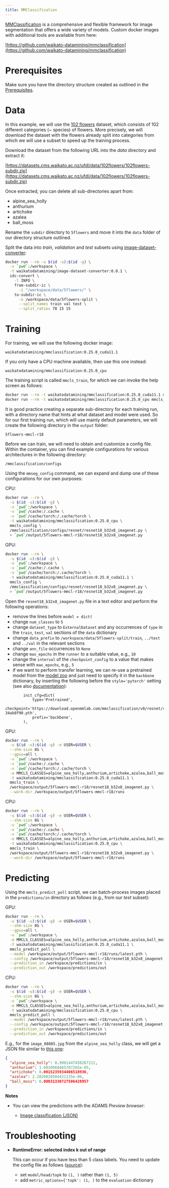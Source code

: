 ```yaml
---
title: MMClassification
---
```


[MMClassification](https://github.com/open-mmlab/mmclassification) is a comprehensive and flexible
framework for image segmentation that offers a wide variety of models. Custom docker
images with additional tools are available from here:

[https://github.com/waikato-datamining/mmclassification](https://github.com/waikato-datamining/mmclassification)

# Prerequisites
Make sure you have the directory structure created as outlined in the [Prerequisites](../prerequisites.md).


# Data

In this example, we will use the [102 flowers](http://datasets.cms.waikato.ac.nz/ufdl/image_classification/102flowers/)
dataset, which consists of 102 different categories (~ species) of flowers. More precisely, we will download the
dataset with the flowers already split into categories from which we will use a subset to speed up the training process.

Download the dataset from the following URL into the *data* directory and extract it:

[https://datasets.cms.waikato.ac.nz/ufdl/data/102flowers/102flowers-subdir.zip](https://datasets.cms.waikato.ac.nz/ufdl/data/102flowers/102flowers-subdir.zip)

Once extracted, you can delete all sub-directories apart from:

* alpine_sea_holly
* anthurium
* artichoke
* azalea
* ball_moss

Rename the `subdir` directory to `5flowers` and move it into the `data` folder of our directory structure 
outlined. 

Split the data into *train*, *validation* and *test* subsets using 
[image-dataset-converter](https://github.com/waikato-datamining/image-dataset-converter):

```bash
docker run --rm -u $(id -u):$(id -g) \
  -v `pwd`:/workspace \
  -t waikatodatamining/image-dataset-converter:0.0.1 \
  idc-convert \
    -l INFO \
    from-subdir-ic \
      -i "/workspace/data/5flowers/" \
    to-subdir-ic \
      -o /workspace/data/5flowers-split \
      --split_names train val test \
      --split_ratios 70 15 15
```


# Training

For training, we will use the following docker image:

```
waikatodatamining/mmclassification:0.25.0_cuda11.1
```

If you only have a CPU machine available, then use this one instead:

```
waikatodatamining/mmclassification:0.25.0_cpu
```

The training script is called `mmcls_train`, for which we can invoke the help screen as follows:

```bash
docker run --rm -t waikatodatamining/mmclassification:0.25.0_cuda11.1 mmcls_train --help   # GPU
docker run --rm -t waikatodatamining/mmclassification:0.25.0_cpu mmcls_train --help        # CPU
```

It is good practice creating a separate sub-directory for each training run, with a directory name that hints at
what dataset and model were used. So for our first training run, which will use mainly default parameters, we will 
create the following directory in the `output` folder:

```
5flowers-mmcl-r18
```


Before we can train, we will need to obtain and customize a config file. Within the container,
you can find example configurations for various architectures in the following directory:

```
/mmclassification/configs
```

Using the `mmseg_config` command, we can expand and dump one of these configurations for our
own purposes:

CPU:

```bash
docker run --rm \
  -u $(id -u):$(id -g) \
  -v `pwd`:/workspace \
  -v `pwd`/cache:/.cache \
  -v `pwd`/cache/torch:/.cache/torch \
  -t waikatodatamining/mmclassification:0.25.0_cpu \
  mmcls_config \
  /mmclassification/configs/resnet/resnet18_b32x8_imagenet.py \
  > `pwd`/output/5flowers-mmcl-r18/resnet18_b32x8_imagenet.py
```

GPU:

```bash
docker run --rm \
  -u $(id -u):$(id -g) \
  -v `pwd`:/workspace \
  -v `pwd`/cache:/.cache \
  -v `pwd`/cache/torch:/.cache/torch \
  -t waikatodatamining/mmclassification:0.25.0_cuda11.1 \
  mmcls_config \
  /mmclassification/configs/resnet/resnet18_b32x8_imagenet.py \
  > `pwd`/output/5flowers-mmcl-r18/resnet18_b32x8_imagenet.py
```

Open the `resnet18_b32x8_imagenet.py` file in a text editor and perform the following operations:

* remove the lines before `model = dict(`
* change `num_classes` to `5`
* change `dataset_type` to `ExternalDataset` and any occurrences of `type` in the `train`, `test`, `val` sections of the `data` dictionary
* change `data_prefix` to `/workspace/data/5flowers-split/train`, `../test` and `../val` in the relevant sections
* change `ann_file` occurrences to `None`
* change `max_epochs` in the `runner` to a suitable value, e.g., `10`
* change the `interval` of the `checkpoint_config` to a value that makes sense with `max_epochs`, e.g., `5`  
* if we want to perform transfer learning, we can re-use a pretrained model from the [model zoo](https://mmclassification.readthedocs.io/en/latest/model_zoo.html) 
  and just need to specify it in the `backbone` dictionary, by inserting the following before the `style='pytorch'` setting (see also 
  [documentation](https://mmclassification.readthedocs.io/en/latest/tutorials/finetune.html)):

```
        init_cfg=dict(
            type='Pretrained',
            checkpoint='https://download.openmmlab.com/mmclassification/v0/resnet/resnet18_batch256_imagenet_20200708-34ab8f90.pth',
            prefix='backbone',
        ),
```

GPU:

```bash
docker run --rm \
  -u $(id -u):$(id -g) -e USER=$USER \
  --shm-size 8G \
  --gpus=all \
  -v `pwd`:/workspace \
  -v `pwd`/cache:/.cache \
  -v `pwd`/cache/torch:/.cache/torch \
  -e MMCLS_CLASSES=alpine_sea_holly,anthurium,artichoke,azalea,ball_moss \
  -t waikatodatamining/mmclassification:0.25.0_cuda11.1 \
  mmcls_train \
  /workspace/output/5flowers-mmcl-r18/resnet18_b32x8_imagenet.py \
  --work-dir /workspace/output/5flowers-mmcl-r18/runs
```

CPU:

```bash
docker run --rm \
  -u $(id -u):$(id -g) -e USER=$USER \
  --shm-size 8G \
  -v `pwd`:/workspace \
  -v `pwd`/cache:/.cache \
  -v `pwd`/cache/torch:/.cache/torch \
  -e MMCLS_CLASSES=alpine_sea_holly,anthurium,artichoke,azalea,ball_moss \
  -t waikatodatamining/mmclassification:0.25.0_cpu \
  mmcls_train \
  /workspace/output/5flowers-mmcl-r18/resnet18_b32x8_imagenet.py \
  --work-dir /workspace/output/5flowers-mmcl-r18/runs
```


# Predicting

Using the `mmcls_predict_poll` script, we can batch-process images placed in the `predictions/in` directory
as follows (e.g., from our *test* subset): 

GPU:

```bash
docker run --rm \
  -u $(id -u):$(id -g) -e USER=$USER \
  --shm-size 8G \
  --gpus=all \
  -v `pwd`:/workspace \
  -e MMCLS_CLASSES=alpine_sea_holly,anthurium,artichoke,azalea,ball_moss \
  -t waikatodatamining/mmclassification:0.25.0_cuda11.1 \
  mmcls_predict_poll \
  --model /workspace/output/5flowers-mmcl-r18/runs/latest.pth \
  --config /workspace/output/5flowers-mmcl-r18/resnet18_b32x8_imagenet.py \
  --prediction_in /workspace/predictions/in \
  --prediction_out /workspace/predictions/out
```

CPU:

```bash
docker run --rm \
  -u $(id -u):$(id -g) -e USER=$USER \
  --shm-size 8G \
  -v `pwd`:/workspace \
  -e MMCLS_CLASSES=alpine_sea_holly,anthurium,artichoke,azalea,ball_moss \
  -t waikatodatamining/mmclassification:0.25.0_cpu \
  mmcls_predict_poll \
  --model /workspace/output/5flowers-mmcl-r18/runs/latest.pth \
  --config /workspace/output/5flowers-mmcl-r18/resnet18_b32x8_imagenet.py \
  --prediction_in /workspace/predictions/in \
  --prediction_out /workspace/predictions/out
```

E.g., for the `image_08085.jpg` from the `alpine_sea_holly` class, we will get a JSON file similar to 
[this one](img/image_08085.json):

```json
{
  "alpine_sea_holly": 0.9981447458267212,
  "anthurium": 1.6010968465707265e-05,
  "artichoke": 0.0015235934406518936,
  "azalea": 2.2820820504421135e-06,
  "ball_moss": 0.00031330727506428957
}
```

**Notes**

* You can view the predictions with the ADAMS *Preview browser*:
  
    * [Image classification (JSON)](../../previewing_predictions/#imgcls_json)


# Troubleshooting

* **RuntimeError: selected index k out of range**
  
    This can occur if you have less than 5 class labels.
    You need to update the config file as follows ([source](https://raw.githubusercontent.com/open-mmlab/mmclassification/master/docs/en/tutorials/MMClassification_python.ipynb)):

    * set `model/head/topk` to `(1, )` rather than `(1, 5)`
    * add `metric_options={'topk': (1, )` to the `evaluation` dictionary 
